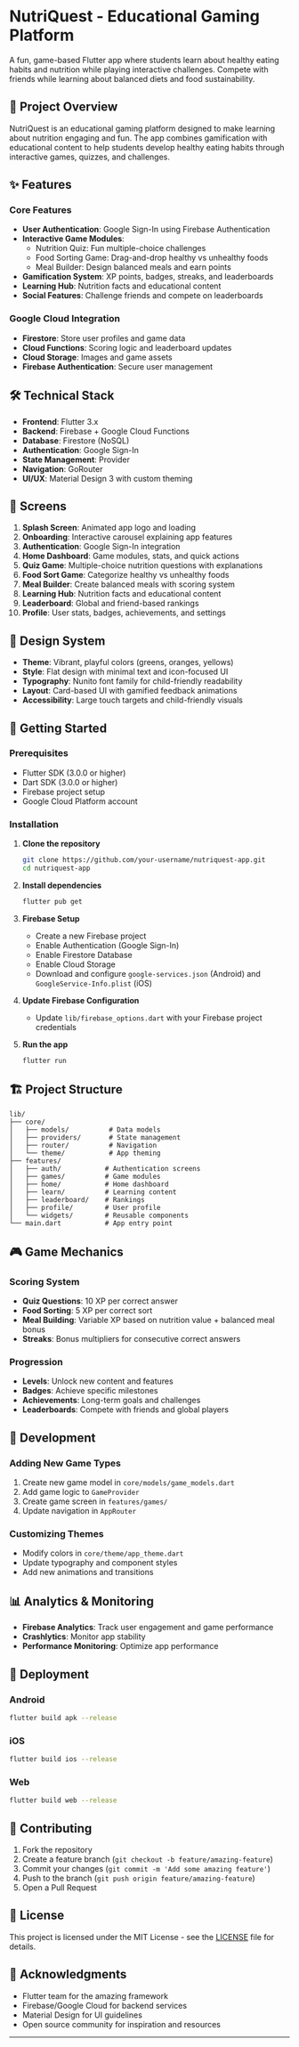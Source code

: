 # NutriQuest - Educational Gaming Platform

A fun, game-based Flutter app where students learn about healthy eating habits and nutrition while playing interactive challenges. Compete with friends while learning about balanced diets and food sustainability.

## 🎯 Project Overview

NutriQuest is an educational gaming platform designed to make learning about nutrition engaging and fun. The app combines gamification with educational content to help students develop healthy eating habits through interactive games, quizzes, and challenges.

## ✨ Features

### Core Features
- **User Authentication**: Google Sign-In using Firebase Authentication
- **Interactive Game Modules**:
  - Nutrition Quiz: Fun multiple-choice challenges
  - Food Sorting Game: Drag-and-drop healthy vs unhealthy foods
  - Meal Builder: Design balanced meals and earn points
- **Gamification System**: XP points, badges, streaks, and leaderboards
- **Learning Hub**: Nutrition facts and educational content
- **Social Features**: Challenge friends and compete on leaderboards

### Google Cloud Integration
- **Firestore**: Store user profiles and game data
- **Cloud Functions**: Scoring logic and leaderboard updates
- **Cloud Storage**: Images and game assets
- **Firebase Authentication**: Secure user management

## 🛠️ Technical Stack

- **Frontend**: Flutter 3.x
- **Backend**: Firebase + Google Cloud Functions
- **Database**: Firestore (NoSQL)
- **Authentication**: Google Sign-In
- **State Management**: Provider
- **Navigation**: GoRouter
- **UI/UX**: Material Design 3 with custom theming

## 📱 Screens

1. **Splash Screen**: Animated app logo and loading
2. **Onboarding**: Interactive carousel explaining app features
3. **Authentication**: Google Sign-In integration
4. **Home Dashboard**: Game modules, stats, and quick actions
5. **Quiz Game**: Multiple-choice nutrition questions with explanations
6. **Food Sort Game**: Categorize healthy vs unhealthy foods
7. **Meal Builder**: Create balanced meals with scoring system
8. **Learning Hub**: Nutrition facts and educational content
9. **Leaderboard**: Global and friend-based rankings
10. **Profile**: User stats, badges, achievements, and settings

## 🎨 Design System

- **Theme**: Vibrant, playful colors (greens, oranges, yellows)
- **Style**: Flat design with minimal text and icon-focused UI
- **Typography**: Nunito font family for child-friendly readability
- **Layout**: Card-based UI with gamified feedback animations
- **Accessibility**: Large touch targets and child-friendly visuals

## 🚀 Getting Started

### Prerequisites
- Flutter SDK (3.0.0 or higher)
- Dart SDK (3.0.0 or higher)
- Firebase project setup
- Google Cloud Platform account

### Installation

1. **Clone the repository**
   ```bash
   git clone https://github.com/your-username/nutriquest-app.git
   cd nutriquest-app
   ```

2. **Install dependencies**
   ```bash
   flutter pub get
   ```

3. **Firebase Setup**
   - Create a new Firebase project
   - Enable Authentication (Google Sign-In)
   - Enable Firestore Database
   - Enable Cloud Storage
   - Download and configure `google-services.json` (Android) and `GoogleService-Info.plist` (iOS)

4. **Update Firebase Configuration**
   - Update `lib/firebase_options.dart` with your Firebase project credentials

5. **Run the app**
   ```bash
   flutter run
   ```

## 🏗️ Project Structure

```
lib/
├── core/
│   ├── models/          # Data models
│   ├── providers/       # State management
│   ├── router/          # Navigation
│   └── theme/           # App theming
├── features/
│   ├── auth/           # Authentication screens
│   ├── games/          # Game modules
│   ├── home/           # Home dashboard
│   ├── learn/          # Learning content
│   ├── leaderboard/    # Rankings
│   ├── profile/        # User profile
│   └── widgets/        # Reusable components
└── main.dart           # App entry point
```

## 🎮 Game Mechanics

### Scoring System
- **Quiz Questions**: 10 XP per correct answer
- **Food Sorting**: 5 XP per correct sort
- **Meal Building**: Variable XP based on nutrition value + balanced meal bonus
- **Streaks**: Bonus multipliers for consecutive correct answers

### Progression
- **Levels**: Unlock new content and features
- **Badges**: Achieve specific milestones
- **Achievements**: Long-term goals and challenges
- **Leaderboards**: Compete with friends and global players

## 🔧 Development

### Adding New Game Types
1. Create new game model in `core/models/game_models.dart`
2. Add game logic to `GameProvider`
3. Create game screen in `features/games/`
4. Update navigation in `AppRouter`

### Customizing Themes
- Modify colors in `core/theme/app_theme.dart`
- Update typography and component styles
- Add new animations and transitions

## 📊 Analytics & Monitoring

- **Firebase Analytics**: Track user engagement and game performance
- **Crashlytics**: Monitor app stability
- **Performance Monitoring**: Optimize app performance

## 🚀 Deployment

### Android
```bash
flutter build apk --release
```

### iOS
```bash
flutter build ios --release
```

### Web
```bash
flutter build web --release
```

## 🤝 Contributing

1. Fork the repository
2. Create a feature branch (`git checkout -b feature/amazing-feature`)
3. Commit your changes (`git commit -m 'Add some amazing feature'`)
4. Push to the branch (`git push origin feature/amazing-feature`)
5. Open a Pull Request

## 📄 License

This project is licensed under the MIT License - see the [LICENSE](LICENSE) file for details.

## 🙏 Acknowledgments

- Flutter team for the amazing framework
- Firebase/Google Cloud for backend services
- Material Design for UI guidelines
- Open source community for inspiration and resources


---

